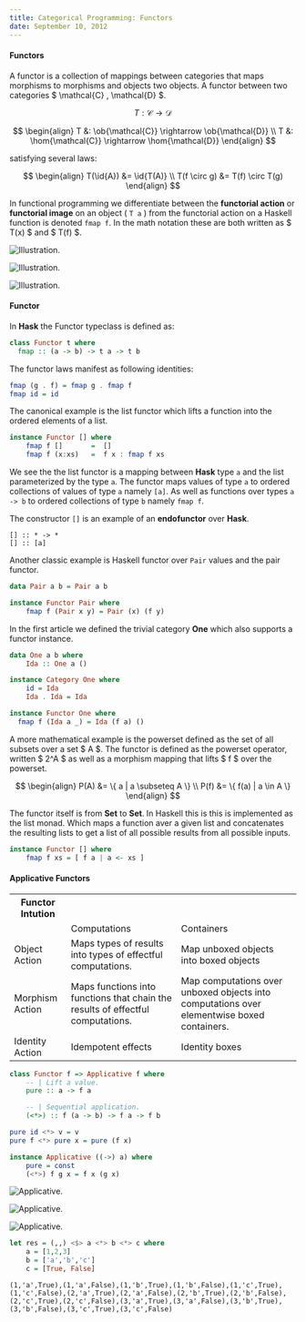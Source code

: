 ```yaml
---
title: Categorical Programming: Functors
date: September 10, 2012
---
```


#### Functors

A functor is a collection of mappings between categories that
maps morphisms to morphisms and objects two objects. A functor
between two categories $ \\mathcal{C} , \\mathcal{D} $.

$$
T: \mathcal{C} \rightarrow \mathcal{D}
$$

$$
\begin{align}
T &: \ob{\mathcal{C}} \rightarrow \ob{\mathcal{D}} \\
T &: \hom{\mathcal{C}} \rightarrow \hom{\mathcal{D}}
\end{align}
$$

satisfying several laws:

$$
\begin{align}
T(\id{A})    &= \id{T(A)} \\
T(f \circ g) &= T(f) \circ T(g)
\end{align}
$$

In functional programming we differentiate between the **functorial
action** or **functorial image** on an object ( ``` T a ``` ) from the
functorial action on a Haskell function is denoted ``` fmap f ```. In
the math notation these are both written as $ T(x) $ and $ T(f) $.

![Illustration](/images/functors2.svg).

![Illustration](/images/functors.svg).

![Illustration](/images/functors3.svg).

#### Functor

In **Hask** the Functor typeclass is defined as:

```haskell
class Functor t where
  fmap :: (a -> b) -> t a -> t b
```

The functor laws manifest as following identities:

```haskell
fmap (g . f) = fmap g . fmap f
fmap id = id
```

The canonical example is the list functor which lifts a function
into the ordered elements of a list.

```haskell
instance Functor [] where
    fmap f []       =  []
    fmap f (x:xs)   =  f x : fmap f xs
```

We see the the list functor is a mapping between **Hask** type ``a``
and the list parameterized by the type ``a``. The functor maps values
of type ``a`` to ordered collections of values of type ``a`` namely
``[a]``. As well as functions over types ``a -> b`` to ordered
collections of type ``b`` namely ``fmap f``.

The constructor ``[]`` is an example of an **endofunctor** over
**Hask**.

```
[] :: * -> *
[] :: [a]
```

Another classic example is Haskell functor over ``Pair`` values and
the pair functor.

```haskell
data Pair a b = Pair a b

instance Functor Pair where
    fmap f (Pair x y) = Pair (x) (f y)

```

In the first article we defined the trivial category **One**
which also supports a functor instance.

```haskell
data One a b where
    Ida :: One a ()

instance Category One where
    id = Ida
    Ida . Ida = Ida

instance Functor One where
  fmap f (Ida a _) = Ida (f a) ()
```

A more mathematical example is the powerset defined as the set of
all subsets over a set $ A $. The functor is defined as the
powerset operator, written $ 2^A $ as well as a morphism mapping
that lifts $ f $ over the powerset.

$$
\begin{align}
P(A) &= \{ a | a \subseteq A \} \\
P(f) &= \{ f(a) | a \in A \}
\end{align}
$$

The functor itself is from **Set** to **Set**. In Haskell this is this
is implemented as the list monad. Which maps a function aver a given
list and concatenates the resulting lists to get a list of all possible
results from all possible inputs.

```haskell
instance Functor [] where
    fmap f xs = [ f a | a <- xs ]
```

#### Applicative Functors

<table>
<th>Functor Intution</th>

<tr>
    <td> </td>
    <td> Computations </td>
    <td> Containers </td>
</tr>

<tr>
    <td> Object Action </td>
    <td> Maps types of results into types of effectful computations. </td>
    <td> Map unboxed objects into boxed objects </td>
</tr>

<tr>
    <td> Morphism Action </td>
    <td>  Maps functions into functions that chain the results of effectful
computations.  </td>
    <td> Map computations over unboxed objects into computations
    over elementwise boxed containers. </td>
</tr>

<tr>
    <td> Identity Action </td>
    <td> Idempotent effects </td>
    <td> Identity boxes </td>
</tr>

</table>

```haskell
class Functor f => Applicative f where
    -- | Lift a value.
    pure :: a -> f a

    -- | Sequential application.
    (<*>) :: f (a -> b) -> f a -> f b
```

```haskell
pure id <*> v = v
pure f <*> pure x = pure (f x)
```

```haskell
instance Applicative ((->) a) where
    pure = const
    (<*>) f g x = f x (g x)
```

![Applicative](/images/applicative.svg).

![Applicative](/images/applicative2.svg).

![Applicative](/images/applicative3.svg).

```haskell
let res = (,,) <$> a <*> b <*> c where 
    a = [1,2,3]
    b = ['a','b','c']
    c = [True, False]
```

```
(1,'a',True),(1,'a',False),(1,'b',True),(1,'b',False),(1,'c',True),(1,'c',False),(2,'a',True),(2,'a',False),(2,'b',True),(2,'b',False),(2,'c',True),(2,'c',False),(3,'a',True),(3,'a',False),(3,'b',True),(3,'b',False),(3,'c',True),(3,'c',False)
```
